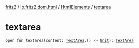 [fritz2](../../index.md) / [io.fritz2.dom.html](../index.md) / [HtmlElements](index.md) / [textarea](./textarea.md)

# textarea

`open fun textarea(content: `[`TextArea`](../-text-area/index.md)`.() -> `[`Unit`](https://kotlinlang.org/api/latest/jvm/stdlib/kotlin/-unit/index.html)`): `[`TextArea`](../-text-area/index.md)